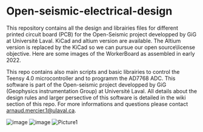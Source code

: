 # Open-seismic-electrical-design


This repository contains all the design and librairies files for different printed circuit board (PCB) for the Open-Seismic project developped by GiG at Université Laval. KiCad and altium version are available. The Altium version is replaced by the KiCad so we can pursue our open source\license objective. Here are some images of the WorkerBoard as assembled in early 2022. 

This repo contains also main scripts and basic librairies to control the Teensy 4.0 microcontroller and to programm the AD7768 ADC. This software is part of the Open-seismic project developped by GiG (Geophysics instrumentation Group) at Université Laval. All details about the design rules and larger persective of this software is detailed in the wiki section of this repo. For more informations and questions please contact arnaud.mercier.1@ulaval.ca.

![image](https://user-images.githubusercontent.com/38730912/153872827-c47ddce4-cb3c-4156-bcbe-bb41ba10c517.png)
![image](https://user-images.githubusercontent.com/38730912/153872998-007bc6d1-7975-4f19-a47e-51ed3ab2b91d.png)
![Picture1](https://user-images.githubusercontent.com/38730912/160157231-3b96a8ad-f0ee-4be0-9309-2ac21922c679.png)
